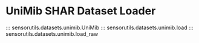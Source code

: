 # UniMib SHAR Dataset Loader

::: sensorutils.datasets.unimib.UniMib
::: sensorutils.datasets.unimib.load
::: sensorutils.datasets.unimib.load_raw
